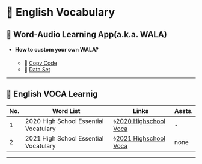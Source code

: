 # 🌿 English Vocabulary

## 🌱 Word-Audio Learning App(a.k.a. WALA)
+ #### How to custom your own WALA?
  + 📎 [Copy Code](https://github.com/jmyoon7442/English-Vocabulary/blob/main/WALA/Word_Audio_Learning_App(Demo).ipynb)
  + 📎 [Data Set](https://github.com/jmyoon7442/English-Vocabulary/blob/main/2020%20VOCA/Data/Readme.md)

---
## 🌱 English VOCA Learnig

|No.|Word List|Links|Assts.|
|-----------|-----------|-----------|-----------|
|1|2020 High School Essential Vocatulary|🌀[2020 Highschool Voca](https://github.com/jmyoon7442/English-Vocabulary/blob/main/2020%20VOCA/Readme.md)|-|
|2|2021 High School Essential Vocatulary|🌀[2021 Highschool Voca](https://github.com/jmyoon7442/English-Vocabulary/blob/main/2020%20VOCA/Readme.md)|none|



---
